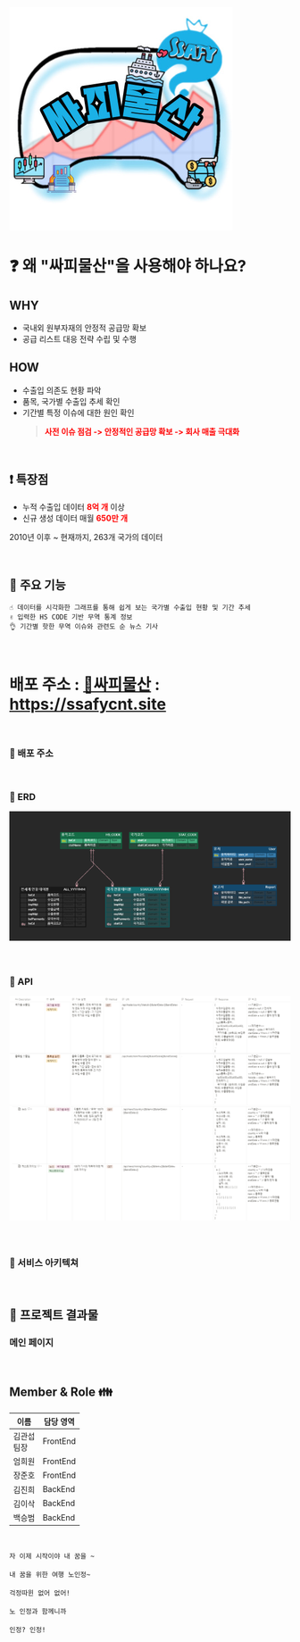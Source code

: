 ![LOGO](./assets/mainlogo.jpg)

# :question: 왜 "싸피물산"을 사용해야 하나요?

## WHY

- 국내외 원부자재의 안정적 공급망 확보
- 공급 리스트 대응 전략 수립 및 수행

## HOW

- 수출입 의존도 현황 파악
- 품목, 국가별 수출입 추세 확인
- 기간별 특정 이슈에 대한 원인 확인
  > <span style="color:red"><b>사전 이슈 점검 -> 안정적인 공급망 확보 -> 회사 매출 극대화</b></span>

<br />

## ❗ 특장점

- 누적 수출입 데이터 <span style="color:red"><b>8억 개</b></span> 이상
- 신규 생성 데이터 매월 <span style="color:red"><b>650만 개</b></span> <br>

2010년 이후 ~ 현재까지, 263개 국가의 데이터

<br />

## :star2: 주요 기능

    ☝ 데이터를 시각화한 그래프를 통해 쉽게 보는 국가별 수출입 현황 및 기간 추세
    ✌ 입력한 HS CODE 기반 무역 통계 정보
    👌 기간별 핫한 무역 이슈와 관련도 순 뉴스 기사

<br />

# 배포 주소 : [🚢싸피물산](https://ssafycnt.site) : https://ssafycnt.site

<br />

### 🚀 배포 주소

<br />

### 🎫 ERD

![erd](./assets/samulERD.png)

####

<br />

### 🍏 API

![api](./assets/apilist1.png)
![api](./assets/apilist2.png)

####

####

####

<br />

### 🎇 서비스 아키텍쳐

####

<br />

## 📜 프로젝트 결과물

### 메인 페이지

<br />

## Member & Role 👪

| 이름           | 담당 영역 |
| -------------- | --------- |
| 김관섭<br>팀장 | FrontEnd  |
| 엄희원<br>     | FrontEnd  |
| 장준호<br>     | FrontEnd  |
| 김진희<br>     | BackEnd   |
| 김이삭<br>     | BackEnd   |
| 백승범<br>     | BackEnd   |

<br/>

```
자 이제 시작이야 내 꿈을 ~

내 꿈을 위한 여행 노인정~

걱정따윈 없어 없어!

노 인정과 함께니까

인정? 인정!
```
